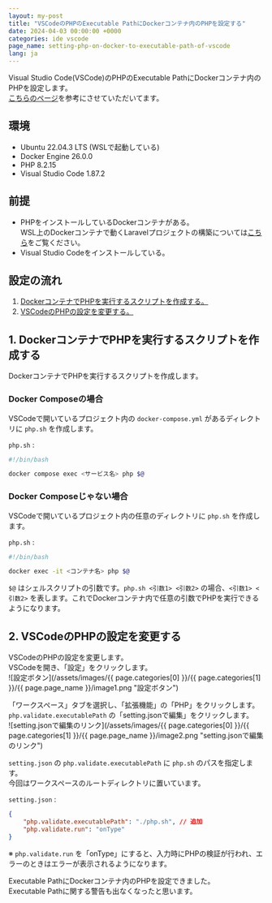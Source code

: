 ```yaml
---
layout: my-post
title: "VSCodeのPHPのExecutable PathにDockerコンテナ内のPHPを設定する"
date: 2024-04-03 00:00:00 +0000
categories: ide vscode
page_name: setting-php-on-docker-to-executable-path-of-vscode
lang: ja
---
```


Visual Studio Code(VSCode)のPHPのExecutable PathにDockerコンテナ内のPHPを設定します。  
[こちらのページ](https://www.webdeveloperpal.com/2022/02/08/how-to-setup-vscode-with-php-inside-docker/#google_vignette)を参考にさせていただいてます。

## 環境
- Ubuntu 22.04.3 LTS (WSLで起動している)
- Docker Engine 26.0.0
- PHP 8.2.15
- Visual Studio Code 1.87.2

## 前提
- PHPをインストールしているDockerコンテナがある。  
WSL上のDockerコンテナで動くLaravelプロジェクトの構築については[こちら](/web-application-framework/laravel/running-laravel-project-on-nginx)をご覧ください。
- Visual Studio Codeをインストールしている。

## 設定の流れ
1. [DockerコンテナでPHPを実行するスクリプトを作成する。](#1-dockerコンテナでphpを実行するスクリプトを作成する)
2. [VSCodeのPHPの設定を変更する。](#2-vscodeのphpの設定を変更する)

## 1. DockerコンテナでPHPを実行するスクリプトを作成する
DockerコンテナでPHPを実行するスクリプトを作成します。  

### Docker Composeの場合
VSCodeで開いているプロジェクト内の `docker-compose.yml` があるディレクトリに `php.sh` を作成します。

`php.sh` :
```bash
#!/bin/bash

docker compose exec <サービス名> php $@
```

### Docker Composeじゃない場合
VSCodeで開いているプロジェクト内の任意のディレクトリに `php.sh` を作成します。

`php.sh` :
```bash
#!/bin/bash

docker exec -it <コンテナ名> php $@
```

`$@` はシェルスクリプトの引数です。`php.sh <引数1> <引数2>` の場合、`<引数1> <引数2>` を表します。これでDockerコンテナ内で任意の引数でPHPを実行できるようになります。

## 2. VSCodeのPHPの設定を変更する
VSCodeのPHPの設定を変更します。  
VSCodeを開き、「設定」をクリックします。  
![設定ボタン](/assets/images/{{ page.categories[0] }}/{{ page.categories[1] }}/{{ page.page_name }}/image1.png "設定ボタン")

「ワークスペース」タブを選択し、「拡張機能」の「PHP」をクリックします。  
`php.validate.executablePath` の「setting.jsonで編集」をクリックします。  
![setting.jsonで編集のリンク](/assets/images/{{ page.categories[0] }}/{{ page.categories[1] }}/{{ page.page_name }}/image2.png "setting.jsonで編集のリンク")

`setting.json` の `php.validate.executablePath` に `php.sh` のパスを指定します。  
今回はワークスペースのルートディレクトリに置いています。

`setting.json` :
```json
{
    "php.validate.executablePath": "./php.sh", // 追加
    "php.validate.run": "onType"
}
```

※ `php.validate.run` を「onType」にすると、入力時にPHPの検証が行われ、エラーのときはエラーが表示されるようになります。

Executable PathにDockerコンテナ内のPHPを設定できました。  
Executable Pathに関する警告も出なくなったと思います。